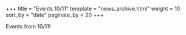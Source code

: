 +++
title = "Events 10/11"
template = "news_archive.html"
weight = 10
sort_by = "date"
paginate_by = 20
+++

Events from 10/11!

